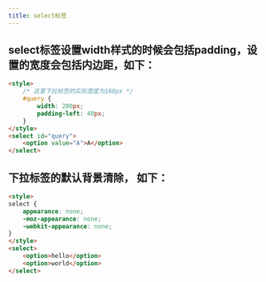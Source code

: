 ```yaml
---
title: select标签
---
```


## select标签设置width样式的时候会包括padding，设置的宽度会包括内边距，如下：
```html
<style>
	/* 这里下拉标签的实际宽度为160px */
	#query {
		width: 200px;
		padding-left: 40px;
	}
</style>
<select id="query">
	<option value="A">A</option>
</select>
```

## 下拉标签的默认背景清除， 如下：
```html
<style>
select {
	appearance: none;
	-moz-appearance: none;
	-webkit-appearance: none;
}
</style>
<select>
	<option>hello</option>
	<option>world</option>
</select>
```
